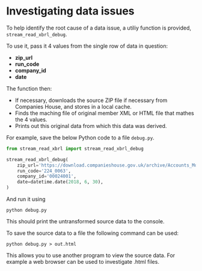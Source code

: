 # Investigating data issues

To help identify the root cause of a data issue, a utiliy function is provided, `stream_read_xbrl_debug`.

To use it, pass it 4 values from the single row of data in question:

- **zip_url**
- **run_code**
- **company_id**
- **date**

The function then:

- If necessary, downloads the source ZIP file if necessary from Companies House, and stores in a local cache.
- Finds the maching file of original member XML or HTML file that mathes the 4 values.
- Prints out this original data from which this data was derived.

For example, save the below Python code to a file `debug.py`.

```python
from stream_read_xbrl import stream_read_xbrl_debug

stream_read_xbrl_debug(
    zip_url='https://download.companieshouse.gov.uk/archive/Accounts_Monthly_Data-February2019.zip',
    run_code='224_0063',
    company_id='00024001',
    date=datetime.date(2018, 6, 30),
)
```

And run it using
```shell
python debug.py
```

This should print the untransformed source data to the console.

To save the source data to a file the following command can be used:

```shell
python debug.py > out.html
```

This allows you to use another program to view the source data. For example a web browser can be used to investigate .html files.
